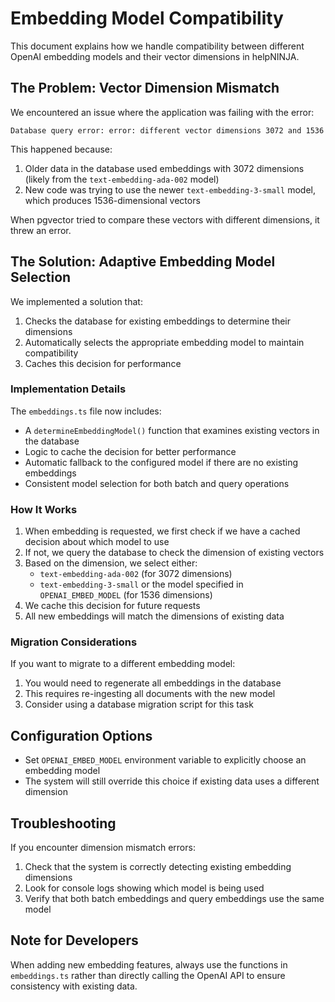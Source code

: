 # Embedding Model Compatibility

This document explains how we handle compatibility between different OpenAI embedding models and their vector dimensions in helpNINJA.

## The Problem: Vector Dimension Mismatch

We encountered an issue where the application was failing with the error:

```
Database query error: error: different vector dimensions 3072 and 1536
```

This happened because:

1. Older data in the database used embeddings with 3072 dimensions (likely from the `text-embedding-ada-002` model)
2. New code was trying to use the newer `text-embedding-3-small` model, which produces 1536-dimensional vectors

When pgvector tried to compare these vectors with different dimensions, it threw an error.

## The Solution: Adaptive Embedding Model Selection

We implemented a solution that:

1. Checks the database for existing embeddings to determine their dimensions
2. Automatically selects the appropriate embedding model to maintain compatibility
3. Caches this decision for performance

### Implementation Details

The `embeddings.ts` file now includes:

- A `determineEmbeddingModel()` function that examines existing vectors in the database
- Logic to cache the decision for better performance
- Automatic fallback to the configured model if there are no existing embeddings
- Consistent model selection for both batch and query operations

### How It Works

1. When embedding is requested, we first check if we have a cached decision about which model to use
2. If not, we query the database to check the dimension of existing vectors
3. Based on the dimension, we select either:
   - `text-embedding-ada-002` (for 3072 dimensions)
   - `text-embedding-3-small` or the model specified in `OPENAI_EMBED_MODEL` (for 1536 dimensions)
4. We cache this decision for future requests
5. All new embeddings will match the dimensions of existing data

### Migration Considerations

If you want to migrate to a different embedding model:

1. You would need to regenerate all embeddings in the database
2. This requires re-ingesting all documents with the new model
3. Consider using a database migration script for this task

## Configuration Options

- Set `OPENAI_EMBED_MODEL` environment variable to explicitly choose an embedding model
- The system will still override this choice if existing data uses a different dimension

## Troubleshooting

If you encounter dimension mismatch errors:

1. Check that the system is correctly detecting existing embedding dimensions
2. Look for console logs showing which model is being used
3. Verify that both batch embeddings and query embeddings use the same model

## Note for Developers

When adding new embedding features, always use the functions in `embeddings.ts` rather than directly calling the OpenAI API to ensure consistency with existing data.
